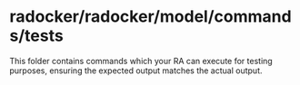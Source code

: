 # radocker/radocker/model/commands/tests

This folder contains commands which your RA can execute for testing purposes, ensuring the expected output matches the actual output.